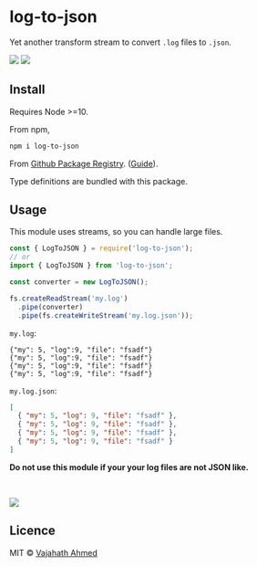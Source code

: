 # log-to-json

Yet another transform stream to convert `.log` files to `.json`.

![](https://github.com/vajahath/log-to-json/workflows/Build/badge.svg) [![](https://img.shields.io/badge/TypeScript-Ready-blue.svg)](https://www.typescriptlang.org/)

## Install

Requires Node >=10.

From npm,

```sh
npm i log-to-json
```

From [Github Package Registry](https://github.com/vajahath/log-to-json/packages). ([Guide](https://help.github.com/en/github/managing-packages-with-github-packages/configuring-npm-for-use-with-github-packages)).

Type definitions are bundled with this package.

## Usage

This module uses streams, so you can handle large files.

```ts
const { LogToJSON } = require('log-to-json');
// or
import { LogToJSON } from 'log-to-json';

const converter = new LogToJSON();

fs.createReadStream('my.log')
  .pipe(converter)
  .pipe(fs.createWriteStream('my.log.json'));
```

`my.log`:

```log
{"my": 5, "log":9, "file": "fsadf"}
{"my": 5, "log":9, "file": "fsadf"}
{"my": 5, "log":9, "file": "fsadf"}
{"my": 5, "log":9, "file": "fsadf"}
```

`my.log.json`:

```json
[
  { "my": 5, "log": 9, "file": "fsadf" },
  { "my": 5, "log": 9, "file": "fsadf" },
  { "my": 5, "log": 9, "file": "fsadf" },
  { "my": 5, "log": 9, "file": "fsadf" }
]
```

**Do not use this module if your your log files are not JSON like.**

<br>

[![](https://img.shields.io/badge/built%20with-ts--np%203-lightgrey?style=flat-square)](https://github.com/vajahath/generator-ts-np) <!--(TSNP VERSION: 3.2.0)-->

## Licence

MIT &copy; [Vajahath Ahmed](https://twitter.com/vajahath7)
